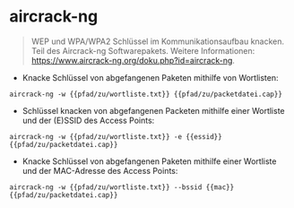 # aircrack-ng

> WEP und WPA/WPA2 Schlüssel im Kommunikationsaufbau knacken.
> Teil des Aircrack-ng Softwarepakets.
> Weitere Informationen: <https://www.aircrack-ng.org/doku.php?id=aircrack-ng>.

- Knacke Schlüssel von abgefangenen Paketen mithilfe von Wortlisten:

`aircrack-ng -w {{pfad/zu/wortliste.txt}} {{pfad/zu/packetdatei.cap}}`

- Schlüssel knacken von abgefangenen Packeten mithilfe einer Wortliste und der (E)SSID des Access Points:

`aircrack-ng -w {{pfad/zu/wortliste.txt}} -e {{essid}} {{pfad/zu/packetdatei.cap}}`

- Knacke Schlüssel von abgefangenen Paketen mithilfe einer Wortliste und der MAC-Adresse des Access Points:

`aircrack-ng -w {{pfad/zu/wortliste.txt}} --bssid {{mac}} {{pfad/zu/packetdatei.cap}}`
